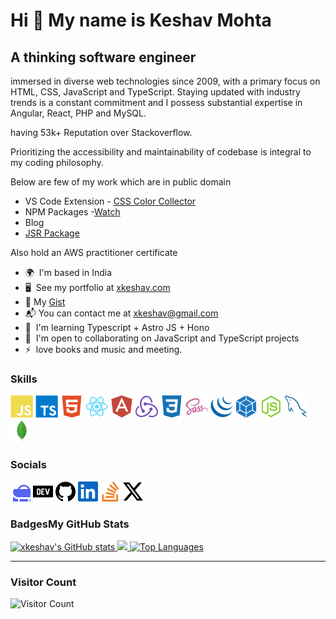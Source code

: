 # Hi 👋 My name is Keshav Mohta

## A thinking software engineer

immersed in diverse web technologies since 2009, with a primary focus on HTML, CSS, JavaScript and TypeScript. Staying updated with industry trends is a constant commitment and I possess substantial expertise in Angular, React, PHP and MySQL.

having 53k+ Reputation over Stackoverflow.

Prioritizing the accessibility and maintainability of codebase is integral to my coding philosophy.

Below are few of my work which are in public domain

- VS Code Extension - [CSS Color Collector][ccc]
- NPM Packages -[Watch][npm]
- Blog 
- [JSR Package][jsr]

Also hold an AWS practitioner certificate 

* 🌍  I'm based in India
* 🖥️  See my portfolio at [xkeshav.com](http://www.xkeshav.com)
* 📜  My [Gist](https://gist.github.com/xkeshav)
* 📬  You can contact me at [xkeshav@gmail.com](mailto:xkeshav@gmail.com)
* 🧠  I'm learning Typescript + Astro JS + Hono
* 🤝  I'm open to collaborating on JavaScript and TypeScript projects
* ⚡  love books and music and meeting.

### Skills

<p align="left" >
<a href="https://developer.mozilla.org/en-US/docs/Web/JavaScript" target="_blank" rel="noreferrer"><img src="https://raw.githubusercontent.com/xkeshav/xkeshav/main/assets/icons/skills/javascript-colored.svg" width="36" height="36" alt="Javascript" /></a>
<a href="https://www.typescriptlang.org/" target="_blank" rel="noreferrer"><img src="https://raw.githubusercontent.com/xkeshav/xkeshav/main/assets/icons/skills/typescript-colored.svg" width="36" height="36" alt="Typescript" /></a>
<a href="https://developer.mozilla.org/en-US/docs/Glossary/HTML5" target="_blank" rel="noreferrer"><img src="https://raw.githubusercontent.com/xkeshav/xkeshav/main/assets/icons/skills/html5-colored.svg" width="36" height="36" alt="HTML5" /></a>
<a href="https://reactjs.org/" target="_blank" rel="noreferrer"><img src="https://raw.githubusercontent.com/xkeshav/xkeshav/main/assets/icons/skills/react-colored.svg" width="36" height="36" alt="React" /></a>
<a href="https://angular.io/" target="_blank" rel="noreferrer"><img src="https://raw.githubusercontent.com/xkeshav/xkeshav/main/assets/icons/skills/angularjs-colored.svg" width="36" height="36" alt="Angular" /></a>
<a href="https://redux.js.org/" target="_blank" rel="noreferrer"><img src="https://raw.githubusercontent.com/xkeshav/xkeshav/main/assets/icons/skills/redux-colored.svg" width="36" height="36" alt="Redux" /></a>
<a href="https://www.w3.org/TR/CSS/#css" target="_blank" rel="noreferrer"><img src="https://raw.githubusercontent.com/xkeshav/xkeshav/main/assets/icons/skills/css3-colored.svg" width="36" height="36" alt="CSS3" /></a>
<a href="https://sass-lang.com/" target="_blank" rel="noreferrer"><img src="https://raw.githubusercontent.com/xkeshav/xkeshav/main/assets/icons/skills/sass-colored.svg" width="36" height="36" alt="Sass" /></a>
<a href="https://jquery.com/" target="_blank" rel="noreferrer"><img src="https://raw.githubusercontent.com/xkeshav/xkeshav/main/assets/icons/skills/jquery-colored.svg" width="36" height="36" alt="JQuery" /></a>
<a href="https://webpack.js.org/" target="_blank" rel="noreferrer"><img src="https://raw.githubusercontent.com/xkeshav/xkeshav/main/assets/icons/skills/webpack-colored.svg" width="36" height="36" alt="Webpack" /></a>
<a href="https://nodejs.org/en/" target="_blank" rel="noreferrer"><img src="https://raw.githubusercontent.com/xkeshav/xkeshav/main/assets/icons/skills/nodejs-colored.svg" width="36" height="36" alt="NodeJS" /></a>
<a href="https://www.mysql.com/" target="_blank" rel="noreferrer"><img src="https://raw.githubusercontent.com/xkeshav/xkeshav/main/assets/icons/skills/mysql-colored.svg" width="36" height="36" alt="MySQL" /></a>
<a href="https://www.mongodb.com/" target="_blank" rel="noreferrer"><img src="https://raw.githubusercontent.com/xkeshav/xkeshav/main/assets/icons/skills/mongodb-colored.svg" width="36" height="36" alt="MongoDB" /></a>
</p>

### Socials

<p align="left" >
<a href="https://www.xkeshav.com" target="_blank" rel="noreferrer"><img src="https://raw.githubusercontent.com/xkeshav/xkeshav/main/assets/icons/socials/portfolio.svg" width="32" height="32" /></a>
<a href="https://www.dev.to/xkeshav" target="_blank" rel="noreferrer"><img src="https://raw.githubusercontent.com/xkeshav/xkeshav/main/assets/icons/socials/devdotto.svg" width="32" height="32" /></a>
<a href="https://www.github.com/xkeshav" target="_blank" rel="noreferrer"><img src="https://raw.githubusercontent.com/xkeshav/xkeshav/main/assets/icons/socials/github.svg" width="32" height="32" /></a>
<a href="https://www.linkedin.com/in/xkeshav" target="_blank" rel="noreferrer"><img src="https://raw.githubusercontent.com/xkeshav/xkeshav/main/assets/icons/socials/linkedin.svg" width="32" height="32" /></a>
<a href="https://www.stackoverflow.com/users/155861" target="_blank" rel="noreferrer"><img src="https://raw.githubusercontent.com/xkeshav/xkeshav/main/assets/icons/socials/stackoverflow.svg" width="32" height="32" /></a>
<a href="https://www.twitter.com/xkeshav" target="_blank" rel="noreferrer"><img src="https://raw.githubusercontent.com/xkeshav/xkeshav/main/assets/icons/socials/twitter.svg" width="32" height="32" /></a>
</p>

### Badges<b>My GitHub Stats</b>

<a href="http://www.github.com/xkeshav">
<img src="https://github-readme-stats.vercel.app/api?username=xkeshav&show_icons=true&hide=&count_private=true&title_color=0891b2&text_color=ffffff&icon_color=0891b2&bg_color=1c1917&hide_border=true&show_icons=true" alt="xkeshav's GitHub stats" />
</a>
<a href="http://www.github.com/xkeshav">
<img src="https://github-readme-streak-stats.herokuapp.com/?user=xkeshav&stroke=ffffff&background=1c1917&ring=0891b2&fire=0891b2&currStreakNum=ffffff&currStreakLabel=0891b2&sideNums=ffffff&sideLabels=ffffff&dates=ffffff&hide_border=true" />
</a>
<a href="https://github.com/xkeshav" align="left">
<img src="https://github-readme-stats.vercel.app/api/top-langs/?username=xkeshav&langs_count=5&title_color=0891b2&text_color=ffffff&icon_color=0891b2&bg_color=1c1917&hide_border=true&locale=en&custom_title=Top%20%Languages" alt="Top Languages" />
</a>


--- 

### Visitor Count
![Visitor Count](https://profile-counter.glitch.me/xkeshav/count.svg)

[ccc]: https://marketplace.visualstudio.com/items?itemName=xkeshav.css-color-collector
[npm]: https://www.npmjs.com/package/@xkeshav/watch
[jsr]: https://jsr.io/@xkeshav

